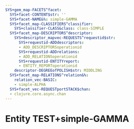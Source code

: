 ```yaml
---
SYS+gem_map-FACETS^facet:
  SYS+facet-CONTENT$str: ''
  SYS+facet-NAME&%: simple-GAMMA
  SYS+facet_map-CLASSIFIERS^classifier:
    SYS+classifier-CLASS&class: class-SIMPLE
  SYS+facet_map-DESCRIPTORS^descriptor:
    SYS+descriptor_mapvec-REQUESTS^requestid$str:
      SYS+requestid-ADDdescriptors:
      - ADD_DESCRIPTORSoperationid
      SYS+requestid-ADDrelations:
      - ADD_RELATIONSoperationid
      SYS+requestid-ENTITYreport:
      - ENTITY_REPORToperationid
    descriptor-DEGREEofPOLISH$str: MIDDLING
  SYS+facet_map-RELATIONS^relation&%:
    relation_vec-BASIC:
    - simple-ALPHA
  SYS+facet_vec-REQUESTportSTACK$chan:
  - clojure.core.async.chan
---
```

# Entity TEST+simple-GAMMA

